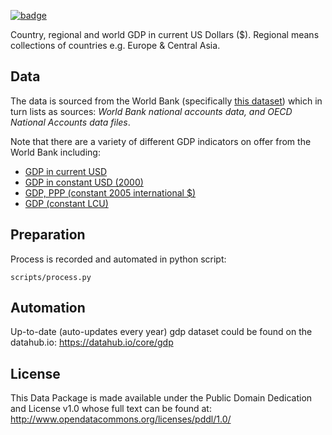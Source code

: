<a className="gh-badge" href="https://datahub.io/core/gdp"><img src="https://badgen.net/badge/icon/View%20on%20datahub.io/orange?icon=https://datahub.io/datahub-cube-badge-icon.svg&label&scale=1.25" alt="badge" /></a>

Country, regional and world GDP in current US Dollars ($). Regional means
collections of countries e.g. Europe & Central Asia.

## Data

The data is sourced from the World Bank (specifically [this dataset][current]) which
in turn lists as sources: *World Bank national accounts data, and OECD National
Accounts data files*.

Note that there are a variety of different GDP indicators on offer from the
World Bank including:

* [GDP in current USD][current]
* [GDP in constant USD (2000)][constant]
* [GDP, PPP (constant 2005 international $)][ppp]
* [GDP (constant LCU)][lcu]

[constant]: http://data.worldbank.org/indicator/NY.GDP.MKTP.KD
[current]: http://data.worldbank.org/indicator/NY.GDP.MKTP.CD
[ppp]: http://data.worldbank.org/indicator/NY.GDP.MKTP.PP.KD
[lcu]: http://data.worldbank.org/indicator/NY.GDP.MKTP.KN


## Preparation

Process is recorded and automated in python script:

```
scripts/process.py
```

## Automation

Up-to-date (auto-updates every year) gdp dataset could be found on the datahub.io:
https://datahub.io/core/gdp

## License

This Data Package is made available under the Public Domain Dedication and License v1.0 whose full text can be found at: http://www.opendatacommons.org/licenses/pddl/1.0/